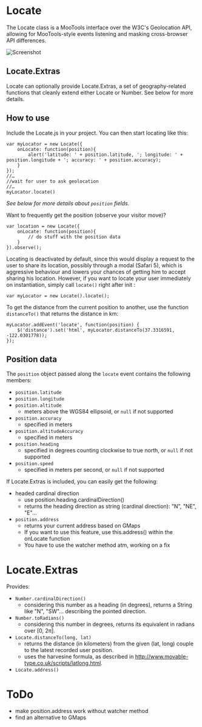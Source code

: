 Locate
======

The Locate class is a MooTools interface over the W3C's Geolocation API, allowing for MooTools-style events listening and masking cross-browser API differences.

![Screenshot](http://locate.cbeloch.de/Docs/images/logo.jpg)

Locate.Extras
-------------

Locate can optionally provide Locate.Extras, a set of geography-related functions that cleanly extend either Locate or Number.
See below for more details.

How to use
----------

Include the Locate.js in your project.
You can then start locating like this:

	var myLocator = new Locate({
		onLocate: function(position){
			alert('latitude: ' + position.latitude, '; longitude: ' + position.longitude + '; accuracy: ' + position.accuracy);
		}
	});
	//…
	//wait for user to ask geolocation
	//…
	myLocator.locate()
	
_See below for more details about `position` fields._

Want to frequently get the position (observe your visitor move)? 

	var location = new Locate({
		onLocate: function(position){
			// do stuff with the position data
		}
	}).observe();

Locating is deactivated by default, since this would display a request to the user to share its location, possibly through a modal (Safari 5), which is aggressive behaviour and lowers your chances of getting him to accept sharing his location.
However, if you want to locate your user immediately on instantiation, simply call `locate()` right after init :

	var myLocator = new Locate().locate();

To get the distance from the current position to another, use the function `distanceTo()` that returns the distance in km:

	myLocator.addEvent('locate', function(position) {
		$('distance').set('html', myLocator.distanceTo(37.3316591, -122.0301778));
	});

Position data
-------------

The `position` object passed along the `locate` event contains the following members:

* `position.latitude`
* `position.longitude`
* `position.altitude`
  - meters above the WGS84 ellipsoid, or `null` if not supported
* `position.accuracy`
  - specified in meters
* `position.altitudeAccuracy`
  - specified in meters
* `position.heading`
  - specified in degrees counting clockwise to true north, or `null` if not supported
* `position.speed`
  - specified in meters per second, or `null` if not supported

If Locate.Extras is included, you can easily get the following:

* headed cardinal direction
	- use position.heading.cardinalDirection()
	- returns the heading direction as string (cardinal direction): "N", "NE", "E"…
* `position.address`
	- returns your current address based on GMaps
	- If you want to use this feature, use this.address() within the onLocate function
	- You have to use the watcher method atm, working on a fix

Locate.Extras
=============

Provides:

* `Number.cardinalDirection()`
	- considering this number as a heading (in degrees), returns a String like "N", "SW"… describing the pointed direction.
* `Number.toRadians()`
	- considering this number in degrees, returns its equivalent in radians over [0, 2π].
* `Locate.distanceTo(long, lat)`
	- returns the distance (in kilometers) from the given (lat, long) couple to the latest recorded user position.
	- uses the harvesine formula, as described in http://www.movable-type.co.uk/scripts/latlong.html.
* `Locate.address()`

ToDo
====

* make position.address work without watcher method
* find an alternative to GMaps